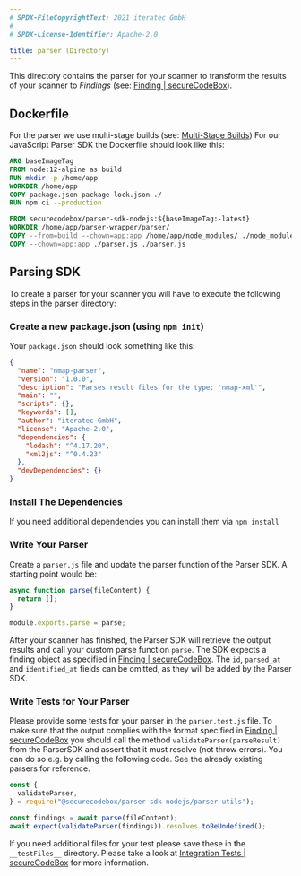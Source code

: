 ```yaml
---
# SPDX-FileCopyrightText: 2021 iteratec GmbH
#
# SPDX-License-Identifier: Apache-2.0

title: parser (Directory)
---
```


This directory contains the parser for your scanner to transform the results of your scanner to _Findings_ (see: [Finding | secureCodeBox](/docs/api/finding)).

## Dockerfile

For the parser we use multi-stage builds (see: [Multi-Stage Builds](https://www.docker.com/blog/multi-stage-builds/))
For our JavaScript Parser SDK the Dockerfile should look like this:

```dockerfile
ARG baseImageTag
FROM node:12-alpine as build
RUN mkdir -p /home/app
WORKDIR /home/app
COPY package.json package-lock.json ./
RUN npm ci --production

FROM securecodebox/parser-sdk-nodejs:${baseImageTag:-latest}
WORKDIR /home/app/parser-wrapper/parser/
COPY --from=build --chown=app:app /home/app/node_modules/ ./node_modules/
COPY --chown=app:app ./parser.js ./parser.js
```

## Parsing SDK

To create a parser for your scanner you will have to execute the following steps in the parser directory:

### Create a new package.json (using `npm init`)

Your `package.json` should look something like this:

```json
{
  "name": "nmap-parser",
  "version": "1.0.0",
  "description": "Parses result files for the type: 'nmap-xml'",
  "main": "",
  "scripts": {},
  "keywords": [],
  "author": "iteratec GmbH",
  "license": "Apache-2.0",
  "dependencies": {
    "lodash": "^4.17.20",
    "xml2js": "^0.4.23"
  },
  "devDependencies": {}
}
```

### Install The Dependencies

If you need additional dependencies you can install them via `npm install`

### Write Your Parser

Create a `parser.js` file and update the parser function of the Parser SDK. A starting point would be:

```javascript
async function parse(fileContent) {
  return [];
}

module.exports.parse = parse;
```

After your scanner has finished, the Parser SDK will retrieve the output results and call your custom parse function `parse`. The SDK expects a finding object as specified in [Finding | secureCodeBox](/docs/api/finding). The `id`, `parsed_at` and `identified_at` fields can be omitted, as they will be added by the Parser SDK.

### Write Tests for Your Parser

Please provide some tests for your parser in the `parser.test.js` file. To make sure that the output complies with the format specified in [Finding | secureCodeBox](/docs/api/finding) you should call the method `validateParser(parseResult)` from the ParserSDK and assert that it must resolve (not throw errors). You can do so e.g. by calling the following code. See the already existing parsers for reference.

```javascript
const {
  validateParser,
} = require("@securecodebox/parser-sdk-nodejs/parser-utils");

const findings = await parse(fileContent);
await expect(validateParser(findings)).resolves.toBeUndefined();
```

If you need additional files for your test please save these in the `__testFiles__` directory. Please take a look at [Integration Tests | secureCodeBox](/docs/contributing/integrating-a-scanner/integration-tests) for more information.
